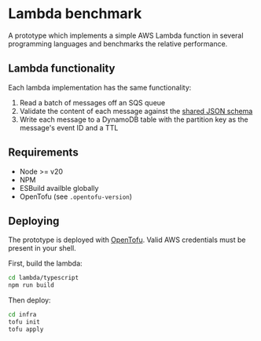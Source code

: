 # Lambda benchmark

A prototype which implements a simple AWS Lambda function in several programming languages and benchmarks the relative performance.

## Lambda functionality

Each lambda implementation has the same functionality:

1. Read a batch of messages off an SQS queue
2. Validate the content of each message against the [shared JSON schema](./schema/event.json)
3. Write each message to a DynamoDB table with the partition key as the message's event ID and a TTL

## Requirements

- Node >= v20
- NPM
- ESBuild availble globally
- OpenTofu (see `.opentofu-version`)

## Deploying

The prototype is deployed with [OpenTofu](https://opentofu.org/).
Valid AWS credentials must be present in your shell.

First, build the lambda:

```bash
cd lambda/typescript
npm run build

```

Then deploy:

```bash
cd infra
tofu init
tofu apply
```
